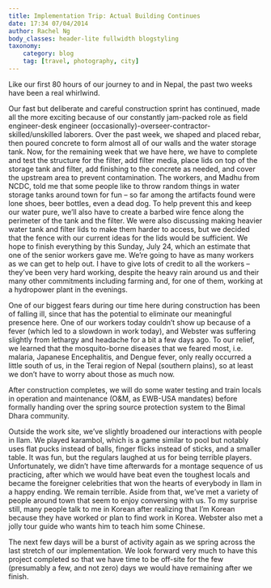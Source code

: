 ```yaml
---
title: Implementation Trip: Actual Building Continues
date: 17:34 07/04/2014
author: Rachel Ng
body_classes: header-lite fullwidth blogstyling
taxonomy:
    category: blog
    tag: [travel, photography, city]
---
```


Like our first 80 hours of our journey to and in Nepal, the past two weeks have been a real whirlwind.

Our fast but deliberate and careful construction sprint has continued, made all the more exciting because of our constantly jam-packed role as field engineer-desk engineer (occasionally)-overseer-contractor-skilled/unskilled laborers. Over the past week, we shaped and placed rebar, then poured concrete to form almost all of our walls and the water storage tank. Now, for the remaining week that we have here, we have to complete and test the structure for the filter, add filter media, place lids on top of the storage tank and filter, add finishing to the concrete as needed, and cover the upstream area to prevent contamination. The workers, and Madhu from NCDC, told me that some people like to throw random things in water storage tanks around town for fun – so far among the artifacts found were lone shoes, beer bottles, even a dead dog. To help prevent this and keep our water pure, we’ll also have to create a barbed wire fence along the perimeter of the tank and the filter. We were also discussing making heavier water tank and filter lids to make them harder to access, but we decided that the fence with our current ideas for the lids would be sufficient. We hope to finish everything by this Sunday, July 24, which an estimate that one of the senior workers gave me. We’re going to have as many workers as we can get to help out. I have to give lots of credit to all the workers – they’ve been very hard working, despite the heavy rain around us and their many other commitments including farming and, for one of them, working at a hydropower plant in the evenings. 

 One of our biggest fears during our time here during construction has been of falling ill, since that has the potential to eliminate our meaningful presence here. One of our workers today couldn’t show up because of a fever (which led to a slowdown in work today), and Webster was suffering slightly from lethargy and headache for a bit a few days ago. To our relief, we learned that the mosquito-borne diseases that we feared most, i.e. malaria, Japanese Encephalitis, and Dengue fever, only really occurred a little south of us, in the Terai region of Nepal (southern plains), so at least we don’t have to worry about those as much now.

After construction completes, we will do some water testing and train locals in operation and maintenance (O&M, as EWB-USA mandates) before formally handing over the spring source protection system to the Bimal Dhara community.

Outside the work site, we’ve slightly broadened our interactions with people in Ilam. We played karambol, which is a game similar to pool but notably uses flat pucks instead of balls, finger flicks instead of sticks, and a smaller table. It was fun, but the regulars laughed at us for being terrible players. Unfortunately, we didn’t have time afterwards for a montage sequence of us practicing, after which we would have beat even the toughest locals and became the foreigner celebrities that won the hearts of everybody in Ilam in a happy ending. We remain terrible. Aside from that, we’ve met a variety of people around town that seem to enjoy conversing with us. To my surprise still, many people talk to me in Korean after realizing that I’m Korean because they have worked or plan to find work in Korea. Webster also met a jolly tour guide who wants him to teach him some Chinese.

The next few days will be a burst of activity again as we spring across the last stretch of our implementation. We look forward very much to have this project completed so that we have time to be off-site for the few (presumably a few, and not zero) days we would have remaining after we finish. 
